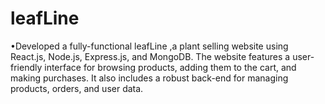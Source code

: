 # leafLine
•Developed a fully-functional leafLine ,a plant selling website using React.js,
Node.js, Express.js, and MongoDB. The website features a user-friendly interface
for browsing products, adding them to the cart, and making purchases. It also
includes a robust back-end for managing products, orders, and user data.
